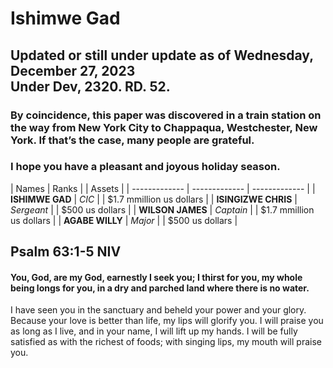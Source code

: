 # Ishimwe Gad<br>
## Updated or still under update as of Wednesday, December 27, 2023<br>Under Dev, 2320. RD. 52.

### By coincidence, this paper was discovered in a train station on the way from New York City to Chappaqua, Westchester, New York. If that’s the case, many people are grateful.

### I hope you have a pleasant and joyous holiday season.

| Names  | Ranks |  | Assets |
| ------------- | ------------- | ------------- |
| **ISHIMWE GAD**  | *CIC*  |  | $1.7 mmillion us dollars |
| **ISINGIZWE CHRIS**  | *Sergeant*  |  | $500 us dollars |
| **WILSON JAMES**  | *Captain*  |  | $1.7 mmillion us dollars |
| **AGABE WILLY**  | *Major*  |  | $500 us dollars |

## Psalm 63:1-5 NIV

#### You, God, are my God, earnestly I seek you; I thirst for you, my whole being longs for you, in a dry and parched land where there is no water.
I have seen you in the sanctuary and beheld your power and your glory. Because your love is better than life, my lips will glorify you.
I will praise you as long as I live, and in your name, I will lift up my hands. I will be fully satisfied as with the richest of foods; with singing lips, my mouth will praise you.


